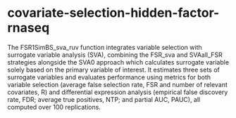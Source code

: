 # covariate-selection-hidden-factor-rnaseq
The FSR1SimBS_sva_ruv function integrates variable selection with surrogate variable analysis (SVA), combining the FSR_sva and SVAall_FSR strategies alongside the SVA0 approach which calculates surrogate variable solely based on the primary variable of interest. It estimates three sets of surrogate variables and evaluates performance using metrics for both variable selection (average false selection rate, FSR and number of relevant covariates, R) and differential expression analysis (empirical false discovery rate, FDR; average true positives, NTP; and partial AUC, PAUC), all computed over 100 replications.
